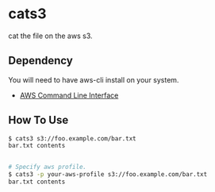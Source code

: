 cats3
=====

cat the file on the aws s3.


## Dependency
You will need to have aws-cli install on your system.

- [AWS Command Line Interface](https://aws.amazon.com/cli/)


## How To Use
```sh
$ cats3 s3://foo.example.com/bar.txt
bar.txt contents


# Specify aws profile.
$ cats3 -p your-aws-profile s3://foo.example.com/bar.txt
bar.txt contents
```



